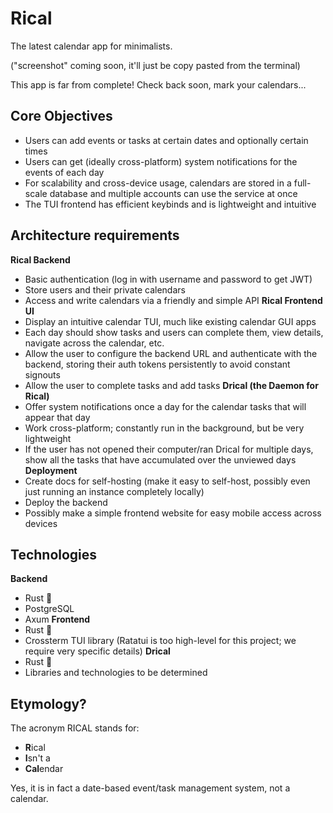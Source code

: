 # Rical

The latest calendar app for minimalists.

("screenshot" coming soon, it'll just be copy pasted from the terminal)

This app is far from complete! Check back soon, mark your calendars...

## Core Objectives
- Users can add events or tasks at certain dates and optionally certain times
- Users can get (ideally cross-platform) system notifications for the events of each day
- For scalability and cross-device usage, calendars are stored in a full-scale database and multiple accounts can use the service at once
- The TUI frontend has efficient keybinds and is lightweight and intuitive

## Architecture requirements
**Rical Backend**
- Basic authentication (log in with username and password to get JWT)
- Store users and their private calendars
- Access and write calendars via a friendly and simple API
**Rical Frontend UI**
- Display an intuitive calendar TUI, much like existing calendar GUI apps
- Each day should show tasks and users can complete them, view details, navigate across the calendar, etc.
- Allow the user to configure the backend URL and authenticate with the backend, storing their auth tokens persistently to avoid constant signouts
- Allow the user to complete tasks and add tasks
**Drical (the Daemon for Rical)**
- Offer system notifications once a day for the calendar tasks that will appear that day
- Work cross-platform; constantly run in the background, but be very lightweight
- If the user has not opened their computer/ran Drical for multiple days, show all the tasks that have accumulated over the unviewed days
**Deployment**
- Create docs for self-hosting (make it easy to self-host, possibly even just running an instance completely locally)
- Deploy the backend
- Possibly make a simple frontend website for easy mobile access across devices

## Technologies
**Backend**
- Rust 🦀
- PostgreSQL
- Axum
**Frontend**
- Rust 🦀
- Crossterm TUI library (Ratatui is too high-level for this project; we require very specific details)
**Drical**
- Rust 🦀
- Libraries and technologies to be determined

## Etymology?
The acronym RICAL stands for:
- **R**ical
- **I**sn't a
- **Cal**endar

Yes, it is in fact a date-based event/task management system, not a calendar.
